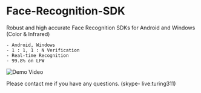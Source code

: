 # Face-Recognition-SDK

Robust and high accurate Face Recognition SDKs for Android and Windows  (Color & Infrared)

    - Android, Windows
    - 1 : 1, 1 : N Verification
    - Real-time Recognition
    - 99.8% on LFW

![Demo Video](https://github.com/Nikit333/Face-Recognition-SDK/raw/main/video.gif)

Please contact me if you have any questions. (skype- live:turing311)
